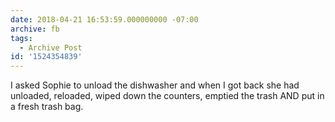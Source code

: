 ```yaml
---
date: 2018-04-21 16:53:59.000000000 -07:00
archive: fb
tags: 
  - Archive Post
id: '1524354839'
---
```


I asked Sophie to unload the dishwasher and when I got back she had unloaded, reloaded, wiped down the counters, emptied the trash AND put in a fresh trash bag.
